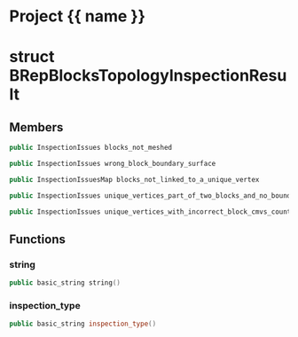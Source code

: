 <script setup>
import {useRoute} from 'vitepress'
const {path} = useRoute()
const tokens = path.split('/')
const words = tokens[2].split('-');
for (let i = 0; i < words.length; i++) {
    words[i] = words[i].charAt(0).toUpperCase() + words[i].slice(1);
    words[i] = words[i].replace('geode', 'Geode')
}
const name = words.join('-');
</script>
# Project {{ name }}

# struct BRepBlocksTopologyInspectionResult


## Members

```cpp
public InspectionIssues blocks_not_meshed

```

```cpp
public InspectionIssues wrong_block_boundary_surface

```

```cpp
public InspectionIssuesMap blocks_not_linked_to_a_unique_vertex

```

```cpp
public InspectionIssues unique_vertices_part_of_two_blocks_and_no_boundary_surface

```

```cpp
public InspectionIssues unique_vertices_with_incorrect_block_cmvs_count

```



## Functions

### string

```cpp
public basic_string string()
```


### inspection_type

```cpp
public basic_string inspection_type()
```





